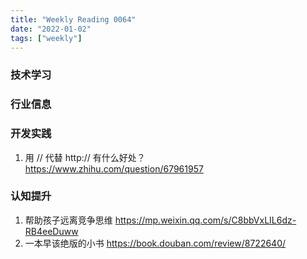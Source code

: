 ```yaml
---
title: "Weekly Reading 0064"
date: "2022-01-02"
tags: ["weekly"]
---
```


### 技术学习


### 行业信息


### 开发实践
1. 用 // 代替 http:// 有什么好处？ https://www.zhihu.com/question/67961957

### 认知提升
1. 帮助孩子远离竞争思维 https://mp.weixin.qq.com/s/C8bbVxLIL6dz-RB4eeDuww
2. 一本早该绝版的小书 https://book.douban.com/review/8722640/